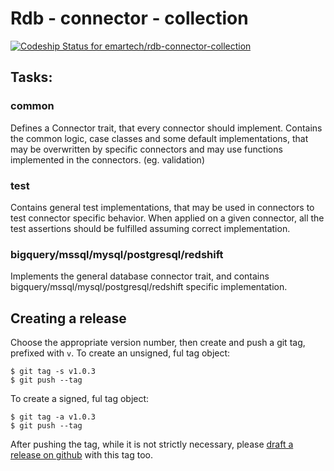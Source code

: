 # Rdb - connector - collection

[ ![Codeship Status for emartech/rdb-connector-collection](https://app.codeship.com/projects/bda87020-b021-0136-2e3a-02cacefff18b/status?branch=master)](https://app.codeship.com/projects/310361)

## Tasks:

### common

Defines a Connector trait, that every connector should implement. Contains the common logic, case classes and some default implementations, that may be overwritten by specific connectors and may use functions implemented in the connectors. (eg. validation)

### test

Contains general test implementations, that may be used in connectors to test connector specific behavior. When applied on a given connector, all the test assertions should be fulfilled assuming correct implementation.

### bigquery/mssql/mysql/postgresql/redshift

Implements the general database connector trait, and contains bigquery/mssql/mysql/postgresql/redshift
 specific implementation.

## Creating a release

Choose the appropriate version number, then create and push a git tag, prefixed with `v`.
To create an unsigned, ful tag object:
```
$ git tag -s v1.0.3
$ git push --tag
```
To create a signed, ful tag object:
```
$ git tag -a v1.0.3
$ git push --tag
```
After pushing the tag, while it is not strictly necessary, please [draft a release on github] with this tag too.

[sbt-dynver]: https://github.com/dwijnand/sbt-dynver
[semver]: https://semver.org
[draft a release on github]: https://github.com/emartech/db-router-client/releases/new
